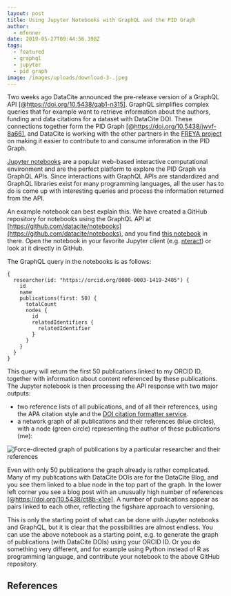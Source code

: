 ```yaml
---
layout: post
title: Using Jupyter Notebooks with GraphQL and the PID Graph
author:
  - mfenner
date: 2019-05-27T09:44:56.398Z
tags:
  - featured
  - graphql
  - jupyter
  - pid graph
image: /images/uploads/download-3-.jpeg
---
```

Two weeks ago DataCite announced the pre-release version of a GraphQL API \[@https://doi.org/10.5438/qab1-n315]. GraphQL simplifies complex queries that for example want to retrieve information about the authors, funding and data citations for a dataset with DataCite DOI. These connections together form the PID Graph \[@https://doi.org/10.5438/jwvf-8a66], and DataCite is working with the other partners in the [FREYA project](https://www.project-freya.eu) on making it easier to contribute to and consume information in the PID Graph.

[Jupyter notebooks](https://jupyter.org/) are a popular web-based interactive computational environment and are the perfect platform to explore the PID Graph via GraphQL APIs. Since interactions with GraphQL APIs are standardized and GraphQL libraries exist for many programming languages, all the user has to do is come up with interesting queries and process the information returned from the API.

An example notebook can best explain this. We have created a GitHub repository for notebooks using the GraphQL API at [https://github.com/datacite/notebooks](https://github.com/datacite/notebooks), and you find [this notebook](https://github.com/datacite/notebooks/blob/master/pid-graph/r-researcher-publications.ipynb) in there. Open the notebook in your favorite Jupyter client (e.g. [nteract](https://nteract.io/)) or look at it directly in GitHub.

The GraphQL query in the notebooks is as follows:

```
{
  researcher(id: "https://orcid.org/0000-0003-1419-2405") {
    id
    name
    publications(first: 50) {
      totalCount
      nodes {
        id
        relatedIdentifiers {
          relatedIdentifier
        }
      }
    }
  }
}
```

This query will return the first 50 publications linked to my ORCID ID, together with information about content referenced by these publications. The Jupyter notebook is then processing the API response with two major outputs:

* two reference lists of all publications, and of all their references, using the APA citation style and the [DOI citation formatter service](https://citation.crosscite.org).
* a network graph of all publications and their references (blue circles), with a node (green circle) representing the author of these publications (me):

![](/images/uploads/download-3-.jpeg "Force-directed graph of publications by a particular researcher and their references")

Even with only 50 publications the graph already is rather complicated. Many of my publications with DataCite DOIs are for the DataCite Blog, and you see them linked to a blue node in the top part of the graph. In the lower left corner you see a blog post with an unusually high number of references [@https://doi.org/10.5438/ct8b-x1ce]. A number of publications appear as pairs linked to each other, reflecting the figshare approach to versioning.

This is only the starting point of what can be done with Jupyter notebooks and GraphQL, but it is clear that the possibilities are almost endless. You can use the above notebook as a starting point, e.g. to generate the graph of publications (with DataCite DOIs) using your ORCID ID. Or you do something very different, and for example using Python instead of R as programming language, and contribute your notebook to the above GitHub repository.

## References
